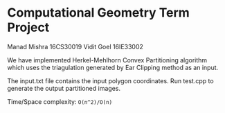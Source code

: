 # Computational Geometry Term Project

Manad Mishra 16CS30019
Vidit Goel 16IE33002


We have implemented Herkel-Mehlhorn Convex Partitioning algorithm which uses
the triagulation generated by Ear Clipping method as an input. 

The input.txt file contains the input polygon coordinates. Run test.cpp to
generate the output partitioned images.

Time/Space complexity: `O(n^2)/O(n)`
